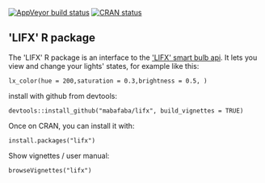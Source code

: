  <!-- badges: start -->
[![AppVeyor build status](https://ci.appveyor.com/api/projects/status/github/mabafaba/lifx?branch=master&svg=true)](https://ci.appveyor.com/project/mabafaba/lifx)
[![CRAN status](https://www.r-pkg.org/badges/version/lifx)](https://CRAN.R-project.org/package=lifx)

## 'LIFX' R package 

The 'LIFX' R package is an interface to the ['LIFX' smart bulb api](https://api.developer.lifx.com/docs). It lets you view and change your lights' states, for example like this:

```
lx_color(hue = 200,saturation = 0.3,brightness = 0.5, )
```

install with github from devtools:
```{r}
devtools::install_github("mabafaba/lifx", build_vignettes = TRUE)
```

Once on CRAN, you can install it with:

```{r}
install.packages("lifx")
```

Show vignettes / user manual:

```{r}
browseVignettes("lifx")
```

